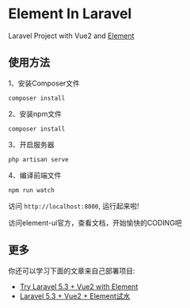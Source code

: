 # Element In Laravel

Laravel Project with Vue2 and [Element](https://github.com/ElemeFE/element)

## 使用方法
1、安装Composer文件
```
composer install
```
2、安装npm文件
```
composer install
```

3、开启服务器

```
php artisan serve
```

4、编译前端文件

```
npm run watch
```

访问 `http://localhost:8000`, 运行起来啦!

访问element-ui官方，查看文档，开始愉快的CODING吧

## 更多

你还可以学习下面的文章来自己部署项目:

- [Try Laravel 5.3 + Vue2 with Element](http://codesky.me/archives/try-laravel5-vue2-element-en.wind)
- [Laravel 5.3 + Vue2 + Element试水](http://codesky.me/archives/try-laravel5-vue2-element-cn.wind)
